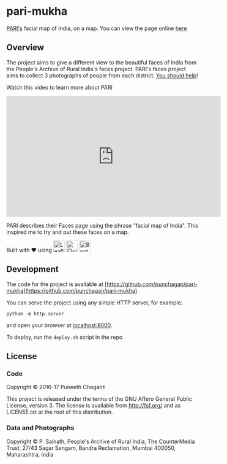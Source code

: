 # pari-mukha

[PARI's](https://ruralindiaonline.org/categories/faces/) facial map of India,
on a map. You can view the page online [here](https://punchagan.github.io/pari-mukha/)

## Overview

The project aims to give a different view to the beautiful faces of India from
the People's Archive of Rural India's faces project. PARI's faces project aims
to collect 3 photographs of people from each
district.
[You should help](https://ruralindiaonline.org/pages/send-us-photos-help-pari-capture-the-sheer-facial-diversity-of-the-indian-people/)!

Watch this video to learn more about PARI

<iframe width="560" height="315" src="https://www.youtube-nocookie.com/embed/wYp743XsOjo" frameborder="0" allowfullscreen></iframe>

PARI describes their Faces page using the phrase "facial map of India".  This
inspired me to try and put these faces on a map.

Built with ♥
using
<a href="http://leafletjs.com/" target="_blank"><img src="http://leafletjs.com/docs/images/logo.png" alt="Leaflet" title="Leaflet" height="30"/></a>
<a href="https://clojure.org/" target="_blank"><img height="30" src="https://clojure.org/images/clojure-logo-120b.png" alt="Clojure" title="Clojure"/></a>
<a href="https://v4-alpha.getbootstrap.com/" target="_blank"><img height="30" src="https://v4-alpha.getbootstrap.com/assets/brand/bootstrap-social-logo.png" alt="Bootstrap" title="Bootstrap"/></a>


## Development

The code for the project is available
at
[https://github.com/punchagan/pari-mukha](https://github.com/punchagan/pari-mukha)

You can serve the project using any simple HTTP server, for example:

    python -m http.server

and open your browser at [localhost:8000](http://localhost:8000/).

To deploy, run the `deploy.sh` script in the repo

## License

### Code

Copyright © 2016-17 Puneeth Chaganti

This project is released under the terms of the GNU Affero General Public
License, version 3.  The license is available from <http://fsf.org/> and as
LICENSE.txt at the root of this distribution.

### Data and Photographs

Copyright © P. Sainath, People's Archive of Rural India, The CounterMedia
Trust, 27/43 Sagar Sangam, Bandra Reclamation, Mumbai 400050, Maharashtra,
India

